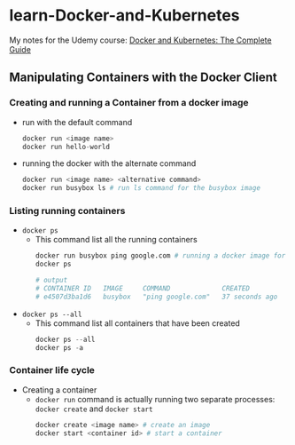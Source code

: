 # learn-Docker-and-Kubernetes
My notes for the Udemy course: [Docker and Kubernetes: The Complete Guide](https://www.udemy.com/course/docker-and-kubernetes-the-complete-guide/)

## Manipulating Containers with the Docker Client
### Creating and running a Container from a docker image
* run with the default command
  ```s
  docker run <image name>
  docker run hello-world
  ```
* running the docker with the alternate command
  ```s
  docker run <image name> <alternative command>
  docker run busybox ls # run ls command for the busybox image
  ```

### Listing running containers
* `docker ps`
  * This command list all the running containers
    ```s
    docker run busybox ping google.com # running a docker image for longer time 
    docker ps
    
    # output 
    # CONTAINER ID   IMAGE     COMMAND             CREATED          STATUS          PORTS     NAMES
    # e4507d3ba1d6   busybox   "ping google.com"   37 seconds ago   Up 36 seconds             blissful_knuth
    ```
* `docker ps --all`
  * This command list all containers that have been created
    ```s
    docker ps --all
    docker ps -a
    ```

### Container life cycle
* Creating a container
  * `docker run` command is actually running two separate processes: `docker create` and `docker start`
    ```s
    docker create <image name> # create an image
    docker start <container id> # start a container
    ```